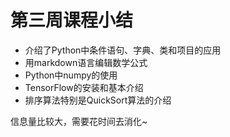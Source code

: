 # 第三周课程小结
* 介绍了Python中条件语句、字典、类和项目的应用
* 用markdown语言编辑数学公式
* Python中numpy的使用
* TensorFlow的安装和基本介绍
* 排序算法特别是QuickSort算法的介绍

信息量比较大，需要花时间去消化~
